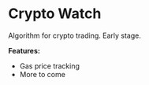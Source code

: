 # Crypto Watch
Algorithm for crypto trading. Early stage.

**Features:**
- Gas price tracking
- More to come